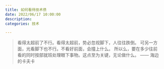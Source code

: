 ```yaml
---
title: 如何看待技术债
date: 2022/06/17 10:00:00
description:
categories: 技术

---
```

>看得太超前了不行。看得太超前，势必忽视脚下，人往往跌倒。
可另一方面，光看脚下也不行。不看好前面，会撞上什么。
所以么，要在多少往前看的同时按部就班处理眼下事物。这点至为关键，无论做什么。
—— 海边的卡夫卡